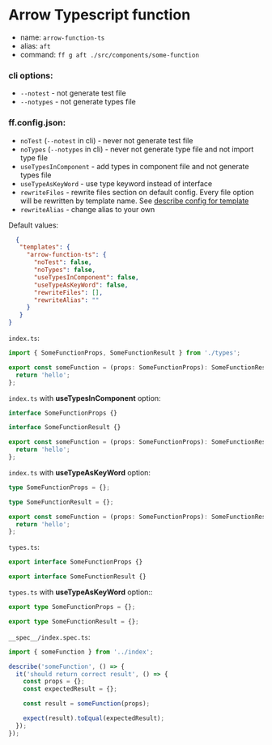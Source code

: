 # Arrow Typescript function
- name: `arrow-function-ts`
- alias: `aft`
- command: `ff g aft ./src/components/some-function`

### cli options:
- `--notest` - not generate test file
- `--notypes` - not generate types file

### ff.config.json:
- `noTest` (`--notest` in cli) - never not generate test file
- `noTypes` (`--notypes` in cli) - never not generate type file and not import type file
- `useTypesInComponent` - add types in component file and not generate types file
- `useTypeAsKeyWord` - use type keyword instead of interface
- `rewriteFiles` - rewrite files section on default config. Every file option will be rewritten by template name. See [describe config for template](https://github.com/footzi/file-fairy/blob/main/docs/config-json.md)
- `rewriteAlias` - change alias to your own

Default values:
```json
  {
   "templates": {
     "arrow-function-ts": {
       "noTest": false,
       "noTypes": false,
       "useTypesInComponent": false,
       "useTypeAsKeyWord": false,
       "rewriteFiles": [],
       "rewriteAlias": ""
     }
   }
}
```

`index.ts`:
```typescript
import { SomeFunctionProps, SomeFunctionResult } from './types';

export const someFunction = (props: SomeFunctionProps): SomeFunctionResult => {
  return 'hello';
};
```

`index.ts` with **useTypesInComponent** option:
```typescript
interface SomeFunctionProps {}

interface SomeFunctionResult {}

export const someFunction = (props: SomeFunctionProps): SomeFunctionResult => {
  return 'hello';
};
```

`index.ts` with **useTypeAsKeyWord** option:
```typescript
type SomeFunctionProps = {};

type SomeFunctionResult = {};

export const someFunction = (props: SomeFunctionProps): SomeFunctionResult => {
  return 'hello';
};
```

`types.ts`:
```typescript
export interface SomeFunctionProps {}

export interface SomeFunctionResult {}
```

`types.ts` with **useTypeAsKeyWord** option::
```typescript
export type SomeFunctionProps = {};

export type SomeFunctionResult = {};
```

`__spec__/index.spec.ts`:
```typescript
import { someFunction } from '../index';

describe('someFunction', () => {
  it('should return correct result', () => {
    const props = {};
    const expectedResult = {};

    const result = someFunction(props);

    expect(result).toEqual(expectedResult);
  });
});
```
